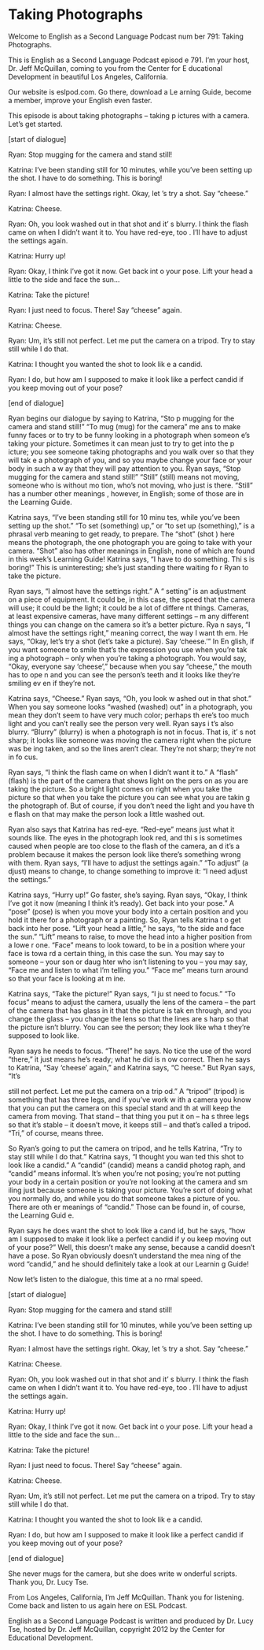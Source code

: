 # Taking Photographs

Welcome to English as a Second Language Podcast num ber 791: Taking Photographs. 

This is English as a Second Language Podcast episod e 791.  I’m your host, Dr. Jeff McQuillan, coming to you from the Center for E ducational Development in beautiful Los Angeles, California. 

Our website is eslpod.com.  Go there, download a Le arning Guide, become a member, improve your English even faster. 

This episode is about taking photographs – taking p ictures with a camera.  Let’s get started. 

[start of dialogue] 

Ryan:  Stop mugging for the camera and stand still!    

Katrina:  I’ve been standing still for 10 minutes, while you’ve been setting up the shot.  I have to do something.  This is boring! 

Ryan:  I almost have the settings right.  Okay, let ’s try a shot.  Say “cheese.” 

Katrina:  Cheese. 

Ryan:  Oh, you look washed out in that shot and it’ s blurry.  I think the flash came on when I didn’t want it to.  You have red-eye, too .  I’ll have to adjust the settings again. 

Katrina:  Hurry up! 

Ryan:  Okay, I think I’ve got it now.  Get back int o your pose.  Lift your head a little to the side and face the sun…  

Katrina:  Take the picture! 

Ryan:  I just need to focus.  There!  Say “cheese” again. 

Katrina:  Cheese. 

Ryan:  Um, it’s still not perfect.  Let me put the camera on a tripod.  Try to stay still while I do that.   

Katrina:  I thought you wanted the shot to look lik e a candid. 

Ryan:  I do, but how am I supposed to make it look like a perfect candid if you keep moving out of your pose? 

[end of dialogue] 

Ryan begins our dialogue by saying to Katrina, “Sto p mugging for the camera and stand still!”  “To mug (mug) for the camera” me ans to make funny faces or to try to be funny looking in a photograph when someon e’s taking your picture. Sometimes it can mean just to try to get into the p icture; you see someone taking photographs and you walk over so that they will tak e a photograph of you, and so you maybe change your face or your body in such a w ay that they will pay attention to you.  Ryan says, “Stop mugging for the  camera and stand still!”  “Still” (still) means not moving, someone who is without mo tion, who’s not moving, who just is there.  “Still” has a number other meanings , however, in English; some of those are in the Learning Guide.   

Katrina says, “I’ve been standing still for 10 minu tes, while you’ve been setting up the shot.”  “To set (something) up,” or “to set up (something),” is a phrasal verb meaning to get ready, to prepare.  The “shot” (shot ) here means the photograph, the one photograph you are going to take with your camera.  “Shot” also has other meanings in English, none of which are found in this week’s Learning Guide!  Katrina says, “I have to do something.  Thi s is boring!”  This is uninteresting; she’s just standing there waiting fo r Ryan to take the picture. 

Ryan says, “I almost have the settings right.”  A “ setting” is an adjustment on a piece of equipment.  It could be, in this case, the  speed that the camera will use; it could be the light; it could be a lot of differe nt things.  Cameras, at least expensive cameras, have many different settings – m any different things you can change on the camera so it’s a better picture.  Rya n says, “I almost have the settings right,” meaning correct, the way I want th em.  He says, “Okay, let’s try a shot (let’s take a picture).  Say ‘cheese.’”  In En glish, if you want someone to smile that’s the expression you use when you’re tak ing a photograph – only when you’re taking a photograph.  You would say, “Okay, everyone say ‘cheese’,” because when you say “cheese,” the mouth has to ope n and you can see the person’s teeth and it looks like they’re smiling ev en if they’re not. 

Katrina says, “Cheese.”  Ryan says, “Oh, you look w ashed out in that shot.” When you say someone looks “washed (washed) out” in  a photograph, you mean they don’t seem to have very much color; perhaps th ere’s too much light and you can’t really see the person very well.  Ryan says i t’s also blurry.  “Blurry” (blurry) is when a photograph is not in focus.  That is, it’ s not sharp; it looks like someone was moving the camera right when the picture was be ing taken, and so the lines aren’t clear.  They’re not sharp; they’re not in fo cus.   

Ryan says, “I think the flash came on when I didn’t  want it to.”  A “flash” (flash) is the part of the camera that shows light on the pers on as you are taking the picture.  So a bright light comes on right when you  take the picture so that when you take the picture you can see what you are takin g the photograph of.  But of course, if you don’t need the light and you have th e flash on that may make the person look a little washed out.   

Ryan also says that Katrina has red-eye.  “Red-eye”  means just what it sounds like.  The eyes in the photograph look red, and thi s is sometimes caused when people are too close to the flash of the camera, an d it’s a problem because it makes the person look like there’s something wrong with them.  Ryan says, “I’ll have to adjust the settings again.”  “To adjust” (a djust) means to change, to change something to improve it: “I need adjust the settings.” 

Katrina says, “Hurry up!”  Go faster, she’s saying.   Ryan says, “Okay, I think I’ve got it now (meaning I think it’s ready).  Get back into your pose.”  A “pose” (pose) is when you move your body into a certain position and you hold it there for a photograph or a painting.  So, Ryan tells Katrina t o get back into her pose.  “Lift your head a little,” he says, “to the side and face  the sun.”  “Lift” means to raise, to move the head into a higher position from a lowe r one.  “Face” means to look toward, to be in a position where your face is towa rd a certain thing, in this case the sun.  You may say to someone – your son or daug hter who isn’t listening to you – you may say, “Face me and listen to what I’m telling you.”  “Face me” means turn around so that your face is looking at m ine. 

Katrina says, “Take the picture!”  Ryan says, “I ju st need to focus.”  “To focus” means to adjust the camera, usually the lens of the  camera – the part of the camera that has glass in it that the picture is tak en through, and you change the glass – you change the lens so that the lines are s harp so that the picture isn’t blurry.  You can see the person; they look like wha t they’re supposed to look like.   

Ryan says he needs to focus.  “There!” he says.  No tice the use of the word “there,” it just means he’s ready; what he did is n ow correct.  Then he says to Katrina, “Say ‘cheese’ again,” and Katrina says, “C heese.”  But Ryan says, “It’s  

still not perfect.  Let me put the camera on a trip od.”  A “tripod” (tripod) is something that has three legs, and if you’ve work w ith a camera you know that you can put the camera on this special stand and th at will keep the camera from moving.  That stand – that thing you put it on – ha s three legs so that it’s stable – it doesn’t move, it keeps still – and that’s called  a tripod.  “Tri,” of course, means three.   

So Ryan’s going to put the camera on tripod, and he  tells Katrina, “Try to stay still while I do that.”  Katrina says, “I thought you wan ted this shot to look like a candid.”  A “candid” (candid) means a candid photog raph, and “candid” means informal.  It’s when you’re not posing; you’re not putting your body in a certain position or you’re not looking at the camera and sm iling just because someone is taking your picture.  You’re sort of doing what you  normally do, and while you do that someone takes a picture of you.  There are oth er meanings of “candid.” Those can be found in, of course, the Learning Guid e. 

Ryan says he does want the shot to look like a cand id, but he says, “how am I supposed to make it look like a perfect candid if y ou keep moving out of your pose?”  Well, this doesn’t make any sense, because a candid doesn’t have a pose.  So Ryan obviously doesn’t understand the mea ning of the word “candid,” and he should definitely take a look at our Learnin g Guide! 

Now let’s listen to the dialogue, this time at a no rmal speed. 

[start of dialogue] 

Ryan:  Stop mugging for the camera and stand still!    

Katrina:  I’ve been standing still for 10 minutes, while you’ve been setting up the shot.  I have to do something.  This is boring! 

Ryan:  I almost have the settings right.  Okay, let ’s try a shot.  Say “cheese.” 

Katrina:  Cheese. 

Ryan:  Oh, you look washed out in that shot and it’ s blurry.  I think the flash came on when I didn’t want it to.  You have red-eye, too .  I’ll have to adjust the settings again. 

Katrina:  Hurry up! 

Ryan:  Okay, I think I’ve got it now.  Get back int o your pose.  Lift your head a little to the side and face the sun…  

Katrina:  Take the picture! 

Ryan:  I just need to focus.  There!  Say “cheese” again. 

Katrina:  Cheese. 

Ryan:  Um, it’s still not perfect.  Let me put the camera on a tripod.  Try to stay still while I do that.   

Katrina:  I thought you wanted the shot to look lik e a candid. 

Ryan:  I do, but how am I supposed to make it look like a perfect candid if you keep moving out of your pose? 

[end of dialogue] 

She never mugs for the camera, but she does write w onderful scripts.  Thank you, Dr. Lucy Tse.   

From Los Angeles, California, I’m Jeff McQuillan.  Thank you for listening.  Come back and listen to us again here on ESL Podcast. 

English as a Second Language Podcast is written and  produced by Dr. Lucy Tse, hosted by Dr. Jeff McQuillan, copyright 2012 by the  Center for Educational Development.

